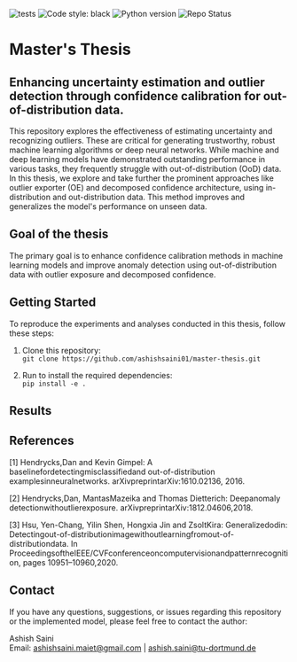 ![tests](https://github.com/ashishsaini01/master-thesis/actions/workflows/ci.yaml/badge.svg)
![Code style: black](https://img.shields.io/badge/code%20style-black-000000.svg) 
![Python version](https://img.shields.io/badge/Python-3.9-blue) 
![Repo Status](https://img.shields.io/badge/status-active-brightgreen)

# Master's Thesis

## Enhancing uncertainty estimation and outlier detection through confidence calibration for out-of-distribution data.  

This repository explores the effectiveness of estimating uncertainty and recognizing outliers. These are critical for generating trustworthy, robust machine learning algorithms or deep neural networks. While machine and deep learning models have demonstrated outstanding performance in various tasks, they frequently struggle with out-of-distribution (OoD) data. In this thesis, we explore and take further the prominent approaches like outlier exporter (OE) and decomposed confidence architecture, using in-distribution and out-distribution data. This method improves and generalizes the model's performance on unseen data.

## Goal of the thesis

The primary goal is to enhance confidence calibration methods in machine learning models and improve anomaly detection using out-of-distribution data with outlier exposure and decomposed confidence.


## Getting Started

To reproduce the experiments and analyses conducted in this thesis, follow these steps:

1. Clone this repository: <br>
    `git clone https://github.com/ashishsaini01/master-thesis.git`


2. Run to install the required dependencies: <br>
    `pip install -e .`

## Results



## References

[1] Hendrycks,Dan and Kevin Gimpel: A baselinefordetectingmisclassifiedand
out-of-distribution examplesinneuralnetworks. arXivpreprintarXiv:1610.02136,
2016.

[2] Hendrycks,Dan, MantasMazeika and Thomas Dietterich: Deepanomaly
detectionwithoutlierexposure. arXivpreprintarXiv:1812.04606,2018.

[3] Hsu, Yen-Chang, Yilin Shen, Hongxia Jin and ZsoltKira: Generalizedodin:
Detectingout-of-distributionimagewithoutlearningfromout-of-distributiondata. In
ProceedingsoftheIEEE/CVFconferenceoncomputervisionandpatternrecognition,
pages 10951–10960,2020.


## Contact

If you have any questions, suggestions, or issues regarding this repository or the implemented model, please feel free to contact the author:

Ashish Saini <br>
Email: <ashishsaini.maiet@gmail.com> | <ashish.saini@tu-dortmund.de>
